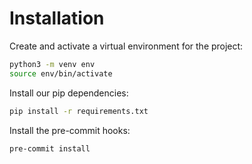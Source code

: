 # Installation

Create and activate a virtual environment for the project:
```sh
python3 -m venv env
source env/bin/activate
```

Install our pip dependencies:
```sh
pip install -r requirements.txt
```

Install the pre-commit hooks:
```sh
pre-commit install
```
